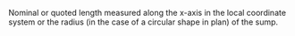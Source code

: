 ﻿Nominal or quoted length measured along the x-axis in the local coordinate system or the radius (in the case of a circular shape in plan) of the sump.
